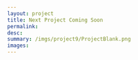 ```yaml
---
layout: project
title: Next Project Coming Soon
permalink:
desc:
summary: /imgs/project9/ProjectBlank.png
images:
---
```

